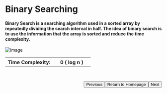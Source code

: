 # Binary Searching

#### Binary Search is a searching algorithm used in a sorted array by repeatedly dividing the search interval in half. The idea of binary search is to use the information that the array is sorted and reduce the time complexity.

![image](https://user-images.githubusercontent.com/72748315/208666726-c3e627b5-0d14-47a4-9557-f4ddbfc23007.png)

<table>
    <tr>
        <th>Time Complexity:<th>
        <th> 0 ( log n )<th>
    <tr>
</table>

<a style="float:right; margin-top: 30px"
 href='#'>
<button>Next</button>
</a>
<a style="float: right; margin-top:30px"
 href='../../../README.md'>
<button>Return to Homepage</button>
</a>
<a style="float:right; margin-top: 30px"
 href='./Linear Search.md'>
<button>Previous</button>
</a>
